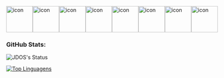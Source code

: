 <div style="display: flex; align-items: flex-start;"><img src="https://techstack-generator.vercel.app/js-icon.svg" alt="icon" width="71" height="71" /><img src="https://techstack-generator.vercel.app/python-icon.svg" alt="icon" width="71" height="71" /><img src="https://techstack-generator.vercel.app/django-icon.svg" alt="icon" width="71" height="71" /><img src="https://techstack-generator.vercel.app/docker-icon.svg" alt="icon" width="71" height="71" /><img src="https://techstack-generator.vercel.app/github-icon.svg" alt="icon" width="71" height="71" /><img src="https://techstack-generator.vercel.app/mysql-icon.svg" alt="icon" width="71" height="71" /><img src="https://techstack-generator.vercel.app/nginx-icon.svg" alt="icon" width="71" height="71" /><img src="https://techstack-generator.vercel.app/restapi-icon.svg" alt="icon" width="71" height="71" /></div>

### GitHub Stats: 

![JDOS's Status](https://github-readme-stats.vercel.app/api?username=jdos&show_icons=true&theme=react)

[![Top Linguagens](https://github-readme-stats.vercel.app/api/top-langs/?username=jdos&layout=donut&theme=react)](https://github.com/jdos/github-readme-stats)


<!--
**JDOS/jdos** is a ✨ _special_ ✨ repository because its `README.md` (this file) appears on your GitHub profile.

Here are some ideas to get you started:

- 🔭 I’m currently working on ...
- 🌱 I’m currently learning ...
- 👯 I’m looking to collaborate on ...
- 🤔 I’m looking for help with ...
- 💬 Ask me about ...
- 📫 How to reach me: ...
- 😄 Pronouns: ...
- ⚡ Fun fact: ...
-->



